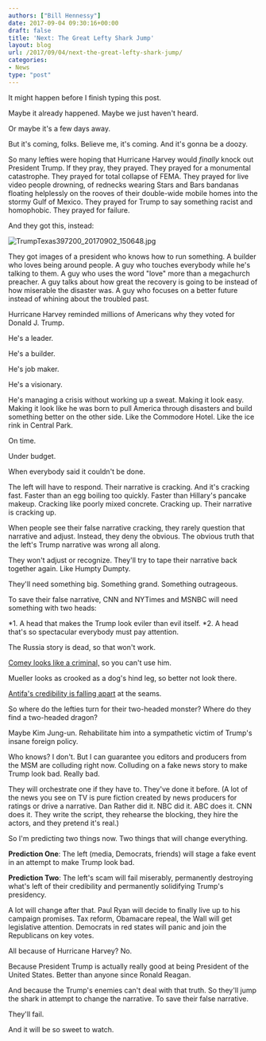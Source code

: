 ```yaml
---
authors: ["Bill Hennessy"]
date: 2017-09-04 09:30:16+00:00
draft: false
title: 'Next: The Great Lefty Shark Jump'
layout: blog
url: /2017/09/04/next-the-great-lefty-shark-jump/
categories:
- News
type: "post"
---
```


It might happen before I finish typing this post.

Maybe it already happened. Maybe we just haven't heard.

Or maybe it's a few days away.

But it's coming, folks. Believe me, it's coming. And it's gonna be a doozy.

So many lefties were hoping that Hurricane Harvey would _finally_ knock out President Trump. If they pray, they prayed. They prayed for a monumental catastrophe. They prayed for total collapse of FEMA. They prayed for live video people drowning, of rednecks wearing Stars and Bars bandanas floating helplessly on the rooves of their double-wide mobile homes into the stormy Gulf of Mexico. They prayed for Trump to say something racist and homophobic. They prayed for failure.

And they got this, instead:

![TrumpTexas397200_20170902_150648.jpg](https://hennessysview.com/wp-content/uploads/2017/09/TrumpTexas397200_20170902_150648-1.jpg)


They got images of a president who knows how to run something. A builder who loves being around people. A guy who touches everybody while he's talking to them. A guy who uses the word "love" more than a megachurch preacher. A guy talks about how great the recovery is going to be instead of how miserable the disaster was. A guy who focuses on a better future instead of whining about the troubled past.

Hurricane Harvey reminded millions of Americans why they voted for Donald J. Trump.

He's a leader.

He's a builder.

He's job maker.

He's a visionary.

He's managing a crisis without working up a sweat. Making it look easy. Making it look like he was born to pull America through disasters and build something better on the other side. Like the Commodore Hotel. Like the ice rink in Central Park.

On time.

Under budget.

When everybody said it couldn't be done.

The left will have to respond. Their narrative is cracking. And it's cracking fast. Faster than an egg boiling too quickly. Faster than Hillary's pancake makeup. Cracking like poorly mixed concrete. Cracking up. Their narrative is cracking up.

When people see their false narrative cracking, they rarely question that narrative and adjust. Instead, they deny the obvious. The obvious truth that the left's Trump narrative was wrong all along.

They won't adjust or recognize. They'll try to tape their narrative back together again. Like Humpty Dumpty.

They'll need something big. Something grand. Something outrageous.

To save their false narrative, CNN and NYTimes and MSNBC will need something with two heads:




*1. A head that makes the Trump look eviler than evil itself.
*2. A head that's so spectacular everybody must pay attention.


The Russia story is dead, so that won't work.

[Comey looks like a criminal,](https://hennessysview.com/2017/09/01/i-still-think-james-comey-is-a-felon-and-the-fbi-is-corrupt/) so you can't use him.

Mueller looks as crooked as a dog's hind leg, so better not look there.

[Antifa's credibility is falling apart](https://hennessysview.com/2017/08/31/paul-ryans-spokesperson-renounces-support-for-antifa/) at the seams.

So where do the lefties turn for their two-headed monster? Where do they find a two-headed dragon?

Maybe Kim Jung-un. Rehabilitate him into a sympathetic victim of Trump's insane foreign policy.

Who knows? I don't. But I can guarantee you editors and producers from the MSM are colluding right now. Colluding on a fake news story to make Trump look bad. Really bad.

They will orchestrate one if they have to. They've done it before. (A lot of the news you see on TV is pure fiction created by news producers for ratings or drive a narrative. Dan Rather did it. NBC did it. ABC does it. CNN does it. They write the script, they rehearse the blocking, they hire the actors, and they pretend it's real.)

So I'm predicting two things now. Two things that will change everything.

**Prediction One**: The left (media, Democrats, friends) will stage a fake event in an attempt to make Trump look bad.

**Prediction Two**: The left's scam will fail miserably, permanently destroying what's left of their credibility and permanently solidifying Trump's presidency.

A lot will change after that. Paul Ryan will decide to finally live up to his campaign promises. Tax reform, Obamacare repeal, the Wall will get legislative attention. Democrats in red states will panic and join the Republicans on key votes.

All because of Hurricane Harvey? No.

Because President Trump is actually really good at being President of the United States. Better than anyone since Ronald Reagan.

And because the Trump's enemies can't deal with that truth. So they'll jump the shark in attempt to change the narrative. To save their false narrative.

They'll fail.

And it will be so sweet to watch.
